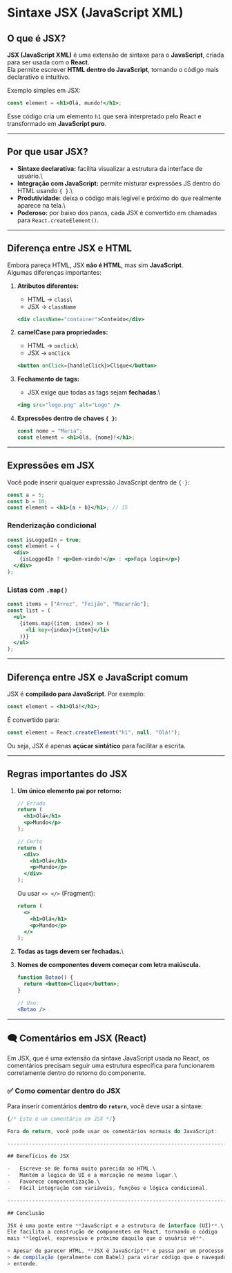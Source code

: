 # Sintaxe JSX (JavaScript XML)

## O que é JSX?

**JSX (JavaScript XML)** é uma extensão de sintaxe para o
**JavaScript**, criada para ser usada com o **React**.\
Ela permite escrever **HTML dentro do JavaScript**, tornando o código
mais declarativo e intuitivo.

Exemplo simples em JSX:

``` jsx
const element = <h1>Olá, mundo!</h1>;
```

Esse código cria um elemento `h1` que será interpretado pelo React e
transformado em **JavaScript puro**.

------------------------------------------------------------------------

## Por que usar JSX?

-   **Sintaxe declarativa:** facilita visualizar a estrutura da
    interface de usuário.\
-   **Integração com JavaScript:** permite misturar expressões JS dentro
    do HTML usando `{ }`.\
-   **Produtividade:** deixa o código mais legível e próximo do que
    realmente aparece na tela.\
-   **Poderoso:** por baixo dos panos, cada JSX é convertido em chamadas
    para `React.createElement()`.

------------------------------------------------------------------------

## Diferença entre JSX e HTML

Embora pareça HTML, JSX **não é HTML**, mas sim **JavaScript**.\
Algumas diferenças importantes:

1.  **Atributos diferentes:**

    -   HTML → `class`\
    -   JSX → `className`

    ``` jsx
    <div className="container">Conteúdo</div>
    ```

2.  **camelCase para propriedades:**

    -   HTML → `onclick`\
    -   JSX → `onClick`

    ``` jsx
    <button onClick={handleClick}>Clique</button>
    ```

3.  **Fechamento de tags:**

    -   JSX exige que todas as tags sejam **fechadas**.\

    ``` jsx
    <img src="logo.png" alt="Logo" />
    ```

4.  **Expressões dentro de chaves `{ }`:**

    ``` jsx
    const nome = "Maria";
    const element = <h1>Olá, {nome}!</h1>;
    ```

------------------------------------------------------------------------

## Expressões em JSX

Você pode inserir qualquer expressão JavaScript dentro de `{ }`:

``` jsx
const a = 5;
const b = 10;
const element = <h1>{a + b}</h1>; // 15
```

### Renderização condicional

``` jsx
const isLoggedIn = true;
const element = (
  <div>
    {isLoggedIn ? <p>Bem-vindo!</p> : <p>Faça login</p>}
  </div>
);
```

### Listas com `.map()`

``` jsx
const items = ["Arroz", "Feijão", "Macarrão"];
const list = (
  <ul>
    {items.map((item, index) => (
      <li key={index}>{item}</li>
    ))}
  </ul>
);
```

------------------------------------------------------------------------

## Diferença entre JSX e JavaScript comum

JSX é **compilado para JavaScript**. Por exemplo:

``` jsx
const element = <h1>Olá!</h1>;
```

É convertido para:

``` js
const element = React.createElement("h1", null, "Olá!");
```

Ou seja, JSX é apenas **açúcar sintático** para facilitar a escrita.

------------------------------------------------------------------------

## Regras importantes do JSX

1.  **Um único elemento pai por retorno:**

    ``` jsx
    // Errado
    return (
      <h1>Olá</h1>
      <p>Mundo</p>
    );

    // Certo
    return (
      <div>
        <h1>Olá</h1>
        <p>Mundo</p>
      </div>
    );
    ```

    Ou usar `<> </>` (Fragment):

    ``` jsx
    return (
      <>
        <h1>Olá</h1>
        <p>Mundo</p>
      </>
    );
    ```

2.  **Todas as tags devem ser fechadas.**\

3.  **Nomes de componentes devem começar com letra maiúscula.**

    ``` jsx
    function Botao() {
      return <button>Clique</button>;
    }

    // Uso:
    <Botao />
    ```

------------------------------------------------------------------------

## 🗨️ Comentários em JSX (React)

Em JSX, que é uma extensão da sintaxe JavaScript usada no React, os comentários precisam seguir uma estrutura específica para funcionarem corretamente dentro do retorno do componente.

### ✅ Como comentar dentro do JSX

Para inserir comentários **dentro do `return`**, você deve usar a sintaxe:

```jsx
{/* Este é um comentário em JSX */}

Fora do return, você pode usar os comentários normais do JavaScript:

------------------------------------------------------------------------

## Benefícios do JSX

-   Escreve-se de forma muito parecida ao HTML.\
-   Mantém a lógica de UI e a marcação no mesmo lugar.\
-   Favorece componentização.\
-   Fácil integração com variáveis, funções e lógica condicional.

------------------------------------------------------------------------

## Conclusão

JSX é uma ponte entre **JavaScript e a estrutura de interface (UI)**.\
Ele facilita a construção de componentes em React, tornando o código
mais **legível, expressivo e próximo daquilo que o usuário vê**.

> Apesar de parecer HTML, **JSX é JavaScript** e passa por um processo
> de compilação (geralmente com Babel) para virar código que o navegador
> entende.
